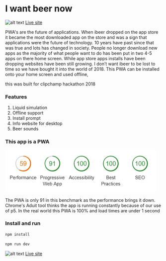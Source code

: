 # I want beer now

![alt text](https://iwantbeer.now.sh/images/icons/android-icon-144x144.png "i want beer now")
[Live site](https://iwantbeer.now.sh)

PWA's are the future of applications. When ibeer dropped on the app store it became the most downloaded app on the store and was a sign that applications were the future of technology. 10 years have past since that was true and lots has changed in society. People no longer download new apps as the majority of what people want to do has been put in two 4-5 apps on there home screen. While app store apps installs have been dropping websites have been still growing. I don’t want ibeer to be lost to time so we have bought it into the world of 2018. This PWA can be installed onto your home screen and used offline,

this was built for clipchamp hackathon 2018

### Features

1.  Liquid simulation
2.  Offline support
3.  Install prompt
4.  Info website for desktop
5.  Beer sounds

### This app is a PWA

![alt text](/pwa.png "i want beer now")

The PWA is only 91 in this benchmark as the performance brings it down. Chrome's Aduit tool thinks the app is running constantly because of our use of p5. In the real world this PWA is 100% and load times are under 1 second

### Install and run

```javascript
npm install
```

```javascript
npm run dev
```

![alt text](https://iwantbeer.now.sh/images/icons/android-icon-36x36.png "i want beer now") [Live site](https://iwantbeer.now.sh)
